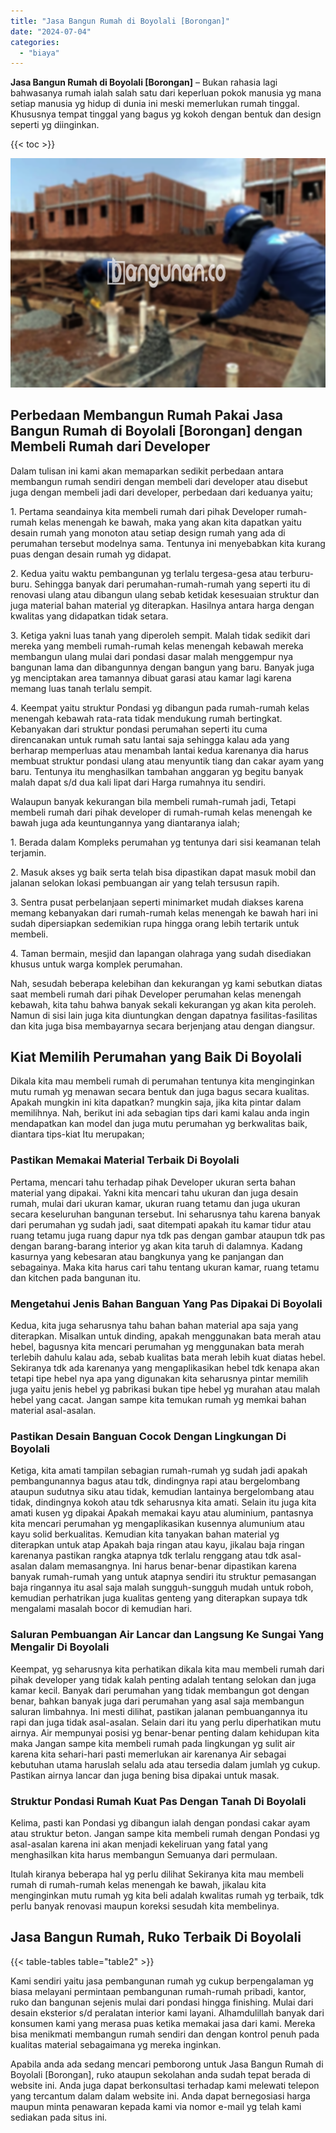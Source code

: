 ```yaml
---
title: "Jasa Bangun Rumah di Boyolali [Borongan]"
date: "2024-07-04"
categories: 
  - "biaya"
---
```


**Jasa Bangun Rumah di Boyolali \[Borongan\]** – Bukan rahasia lagi bahwasanya rumah ialah salah satu dari keperluan pokok manusia yg mana setiap manusia yg hidup di dunia ini meski memerlukan rumah tinggal. Khususnya tempat tinggal yang bagus yg kokoh dengan bentuk dan design seperti yg diinginkan.

{{< toc >}}

![Jasa Bangun Rumah di Boyolali [Borongan]](/images/borong-bangunan-18.png)

## Perbedaan Membangun Rumah Pakai Jasa Bangun Rumah di Boyolali \[Borongan\] dengan Membeli Rumah dari Developer

Dalam tulisan ini kami akan memaparkan sedikit perbedaan antara membangun rumah sendiri dengan membeli dari developer atau disebut juga dengan membeli jadi dari developer, perbedaan dari keduanya yaitu;

1\. Pertama seandainya kita membeli rumah dari pihak Developer rumah-rumah kelas menengah ke bawah, maka yang akan kita dapatkan yaitu desain rumah yang monoton atau setiap design rumah yang ada di perumahan tersebut modelnya sama. Tentunya ini menyebabkan kita kurang puas dengan desain rumah yg didapat.

2\. Kedua yaitu waktu pembangunan yg terlalu tergesa-gesa atau terburu-buru. Sehingga banyak dari perumahan-rumah-rumah yang seperti itu di renovasi ulang atau dibangun ulang sebab ketidak kesesuaian struktur dan juga material bahan material yg diterapkan. Hasilnya antara harga dengan kwalitas yang didapatkan tidak setara.

3\. Ketiga yakni luas tanah yang diperoleh sempit. Malah tidak sedikit dari mereka yang membeli rumah-rumah kelas menengah kebawah mereka membangun ulang mulai dari pondasi dasar malah menggempur nya bangunan lama dan dibangunnya dengan bangun yang baru. Banyak juga yg menciptakan area tamannya dibuat garasi atau kamar lagi karena memang luas tanah terlalu sempit.

4\. Keempat yaitu struktur Pondasi yg dibangun pada rumah-rumah kelas menengah kebawah rata-rata tidak mendukung rumah bertingkat. Kebanyakan dari struktur pondasi perumahan seperti itu cuma direncanakan untuk rumah satu lantai saja sehingga kalau ada yang berharap memperluas atau menambah lantai kedua karenanya dia harus membuat struktur pondasi ulang atau menyuntik tiang dan cakar ayam yang baru. Tentunya itu menghasilkan tambahan anggaran yg begitu banyak malah dapat s/d dua kali lipat dari Harga rumahnya itu sendiri.

Walaupun banyak kekurangan bila membeli rumah-rumah jadi, Tetapi membeli rumah dari pihak developer di rumah-rumah kelas menengah ke bawah juga ada keuntungannya yang diantaranya ialah;

1\. Berada dalam Kompleks perumahan yg tentunya dari sisi keamanan telah terjamin.

2\. Masuk akses yg baik serta telah bisa dipastikan dapat masuk mobil dan jalanan selokan lokasi pembuangan air yang telah tersusun rapih.

3\. Sentra pusat perbelanjaan seperti minimarket mudah diakses karena memang kebanyakan dari rumah-rumah kelas menengah ke bawah hari ini sudah dipersiapkan sedemikian rupa hingga orang lebih tertarik untuk membeli.

4\. Taman bermain, mesjid dan lapangan olahraga yang sudah disediakan khusus untuk warga komplek perumahan.

Nah, sesudah beberapa kelebihan dan kekurangan yg kami sebutkan diatas saat membeli rumah dari pihak Developer perumahan kelas menengah kebawah, kita tahu bahwa banyak sekali kekurangan yg akan kita peroleh. Namun di sisi lain juga kita diuntungkan dengan dapatnya fasilitas-fasilitas dan kita juga bisa membayarnya secara berjenjang atau dengan diangsur.

## Kiat Memilih Perumahan yang Baik Di Boyolali

Dikala kita mau membeli rumah di perumahan tentunya kita menginginkan mutu rumah yg menawan secara bentuk dan juga bagus secara kualitas. Apakah mungkin ini kita dapatkan? mungkin saja, jika kita pintar dalam memilihnya. Nah, berikut ini ada sebagian tips dari kami kalau anda ingin mendapatkan kan model dan juga mutu perumahan yg berkwalitas baik, diantara tips-kiat Itu merupakan;

### Pastikan Memakai Material Terbaik Di Boyolali

Pertama, mencari tahu terhadap pihak Developer ukuran serta bahan material yang dipakai. Yakni kita mencari tahu ukuran dan juga desain rumah, mulai dari ukuran kamar, ukuran ruang tetamu dan juga ukuran secara keseluruhan bangunan tersebut. Ini seharusnya tahu karena banyak dari perumahan yg sudah jadi, saat ditempati apakah itu kamar tidur atau ruang tetamu juga ruang dapur nya tdk pas dengan gambar ataupun tdk pas dengan barang-barang interior yg akan kita taruh di dalamnya. Kadang kasurnya yang kebesaran atau bangkunya yang ke panjangan dan sebagainya. Maka kita harus cari tahu tentang ukuran kamar, ruang tetamu dan kitchen pada bangunan itu.

### Mengetahui Jenis Bahan Banguan Yang Pas Dipakai Di Boyolali

Kedua, kita juga seharusnya tahu bahan bahan material apa saja yang diterapkan. Misalkan untuk dinding, apakah menggunakan bata merah atau hebel, bagusnya kita mencari perumahan yg menggunakan bata merah terlebih dahulu kalau ada, sebab kualitas bata merah lebih kuat diatas hebel. Sekiranya tdk ada karenanya yang mengaplikasikan hebel tdk kenapa akan tetapi tipe hebel nya apa yang digunakan kita seharusnya pintar memilih juga yaitu jenis hebel yg pabrikasi bukan tipe hebel yg murahan atau malah hebel yang cacat. Jangan sampe kita temukan rumah yg memkai bahan material asal-asalan.

### Pastikan Desain Banguan Cocok Dengan Lingkungan Di Boyolali

Ketiga, kita amati tampilan sebagian rumah-rumah yg sudah jadi apakah pembangunannya bagus atau tdk, dindingnya rapi atau bergelombang ataupun sudutnya siku atau tidak, kemudian lantainya bergelombang atau tidak, dindingnya kokoh atau tdk seharusnya kita amati. Selain itu juga kita amati kusen yg dipakai Apakah memakai kayu atau aluminium, pantasnya kita mencari perumahan yg mengaplikasikan kusennya alumunium atau kayu solid berkualitas. Kemudian kita tanyakan bahan material yg diterapkan untuk atap Apakah baja ringan atau kayu, jikalau baja ringan karenanya pastikan rangka atapnya tdk terlalu renggang atau tdk asal-asalan dalam memasangnya. Ini harus benar-benar dipastikan karena banyak rumah-rumah yang untuk atapnya sendiri itu struktur pemasangan baja ringannya itu asal saja malah sungguh-sungguh mudah untuk roboh, kemudian perhatrikan juga kualitas genteng yang diterapkan supaya tdk mengalami masalah bocor di kemudian hari.

### Saluran Pembuangan Air Lancar dan Langsung Ke Sungai Yang Mengalir Di Boyolali

Keempat, yg seharusnya kita perhatikan dikala kita mau membeli rumah dari pihak developer yang tidak kalah penting adalah tentang selokan dan juga kamar kecil. Banyak dari perumahan yang tidak membangun got dengan benar, bahkan banyak juga dari perumahan yang asal saja membangun saluran limbahnya. Ini mesti dilihat, pastikan jalanan pembuangannya itu rapi dan juga tidak asal-asalan. Selain dari itu yang perlu diperhatikan mutu airnya. Air mempunyai posisi yg benar-benar penting dalam kehidupan kita maka Jangan sampe kita membeli rumah pada lingkungan yg sulit air karena kita sehari-hari pasti memerlukan air karenanya Air sebagai kebutuhan utama haruslah selalu ada atau tersedia dalam jumlah yg cukup. Pastikan airnya lancar dan juga bening bisa dipakai untuk masak.

### Struktur Pondasi Rumah Kuat Pas Dengan Tanah Di Boyolali

Kelima, pasti kan Pondasi yg dibangun ialah dengan pondasi cakar ayam atau struktur beton. Jangan sampe kita membeli rumah dengan Pondasi yg asal-asalan karena ini akan menjadi kekeliruan yang fatal yang menghasilkan kita harus membangun Semuanya dari permulaan.

Itulah kiranya beberapa hal yg perlu dilihat Sekiranya kita mau membeli rumah di rumah-rumah kelas menengah ke bawah, jikalau kita menginginkan mutu rumah yg kita beli adalah kwalitas rumah yg terbaik, tdk perlu banyak renovasi maupun koreksi sesudah kita membelinya.

## Jasa Bangun Rumah, Ruko Terbaik Di Boyolali

{{< table-tables table="table2" >}}

Kami sendiri yaitu jasa pembangunan rumah yg cukup berpengalaman yg biasa melayani permintaan pembangunan rumah-rumah pribadi, kantor, ruko dan bangunan sejenis mulai dari pondasi hingga finishing. Mulai dari desain eksterior s/d peralatan interior kami layani. Alhamdulillah banyak dari konsumen kami yang merasa puas ketika memakai jasa dari kami. Mereka bisa menikmati membangun rumah sendiri dan dengan kontrol penuh pada kualitas material sebagaimana yg mereka inginkan.

Apabila anda ada sedang mencari pemborong untuk Jasa Bangun Rumah di Boyolali \[Borongan\], ruko ataupun sekolahan anda sudah tepat berada di website ini. Anda juga dapat berkonsultasi terhadap kami melewati telepon yang tercantum dalam dalam website ini. Anda dapat bernegosiasi harga maupun minta penawaran kepada kami via nomor e-mail yg telah kami sediakan pada situs ini.
